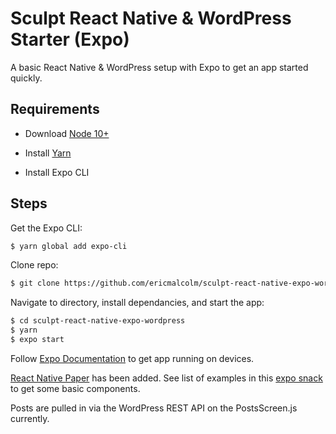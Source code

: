 # Sculpt React Native & WordPress Starter (Expo)

A basic React Native & WordPress setup with Expo to get an app started quickly.

## Requirements

- Download [Node 10+](https://nodejs.org/en/download/)

- Install [Yarn](https://yarnpkg.com/lang/en/docs/install/#mac-stable) 

- Install Expo CLI

## Steps

Get the Expo CLI:
```bash
$ yarn global add expo-cli
```

Clone repo:
```bash
$ git clone https://github.com/ericmalcolm/sculpt-react-native-expo-wordpress.git
```

Navigate to directory, install dependancies, and start the app:

```bash
$ cd sculpt-react-native-expo-wordpress
$ yarn
$ expo start
```

Follow [Expo Documentation](https://docs.expo.io/versions/latest/workflow/up-and-running/#open-the-app-on-your-phone-or) to get app running on devices.

[React Native Paper](https://reactnativepaper.com/) has been added. See list of examples in this [expo snack](https://snack.expo.io/@satya164/github.com-callstack-react-native-paper:example) to get some basic components.

Posts are pulled in via the WordPress REST API on the PostsScreen.js currently.